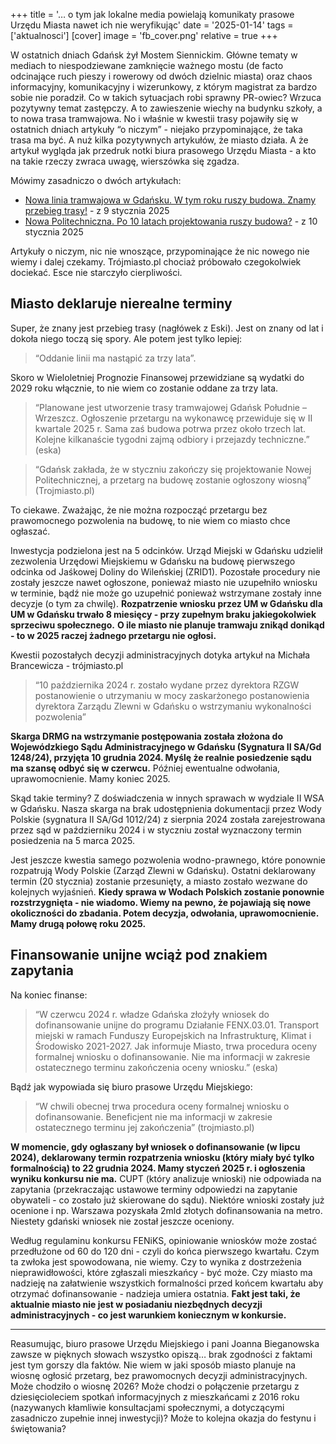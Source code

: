 +++
title = '… o tym jak lokalne media powielają komunikaty prasowe Urzędu Miasta nawet ich nie weryfikując'
date = '2025-01-14'
tags = ['aktualnosci']
[cover]
    image = 'fb_cover.png' 
    relative = true
+++

W ostatnich dniach Gdańsk żył Mostem Siennickim. Główne tematy w mediach to niespodziewane zamknięcie ważnego mostu (de facto odcinające ruch pieszy i rowerowy od dwóch dzielnic miasta) oraz chaos informacyjny, komunikacyjny i wizerunkowy, z którym magistrat za bardzo sobie nie poradził. Co w takich sytuacjach robi sprawny PR-owiec? Wrzuca pozytywny temat zastępczy. A to zawieszenie wiechy na budynku szkoły, a to nowa trasa tramwajowa. No i właśnie w kwestii trasy pojawiły się w ostatnich dniach artykuły “o niczym” - niejako przypominające, że taka trasa ma być. A nuż kilka pozytywnych artykułów, że miasto działa. A że artykuł wygląda jak przedruk notki biura prasowego Urzędu Miasta - a kto na takie rzeczy zwraca uwagę, wierszówka się zgadza.

<!-- more -->

Mówimy zasadniczo o dwóch artykułach:
* [Nowa linia tramwajowa w Gdańsku. W tym roku ruszy budowa. Znamy przebieg trasy!](https://trojmiasto.eska.pl/nowa-linia-tramwajowa-w-gdansku-w-tym-roku-ruszy-budowa-znamy-przebieg-trasy-aa-Lrof-iKfd-VbT5.html) - z 9 stycznia 2025
* [Nowa Politechniczna. Po 10 latach projektowania ruszy budowa?](https://www.trojmiasto.pl/wiadomosci/Nowa-Politechniczna-Po-10-latach-projektowania-ruszy-budowa-n197784.html) - z 10 stycznia 2025

Artykuły o niczym, nic nie wnoszące, przypominające że nic nowego nie wiemy i dalej czekamy. Trójmiasto.pl chociaż próbowało czegokolwiek dociekać. Esce nie starczyło cierpliwości.

## Miasto deklaruje nierealne terminy

Super, że znany jest przebieg trasy (nagłówek z Eski). Jest on znany od lat i dokoła niego toczą się spory. Ale potem jest tylko lepiej:

> “​​Oddanie linii ma nastąpić za trzy lata”. 

Skoro w Wieloletniej Prognozie Finansowej przewidziane są wydatki do 2029 roku włącznie, to nie wiem co zostanie oddane za trzy lata. 

> “Planowane jest utworzenie trasy tramwajowej Gdańsk Południe – Wrzeszcz. Ogłoszenie przetargu na wykonawcę przewiduje się w II kwartale 2025 r. Sama zaś budowa potrwa przez około trzech lat. Kolejne kilkanaście tygodni zajmą odbiory i przejazdy techniczne.” (eska)

> “Gdańsk zakłada, że w styczniu zakończy się projektowanie Nowej Politechnicznej, a przetarg na budowę zostanie ogłoszony wiosną” (Trojmiasto.pl)

To ciekawe. Zważając, że nie można rozpocząć przetargu bez prawomocnego pozwolenia na budowę, to nie wiem co miasto chce ogłaszać. 

Inwestycja podzielona jest na 5 odcinków. Urząd Miejski w Gdańsku udzielił zezwolenia Urzędowi Miejskiemu w Gdańsku na budowę pierwszego odcinka od Jaśkowej Doliny do Wileńskiej (ZRID1). Pozostałe procedury nie zostały jeszcze nawet ogłoszone, ponieważ miasto nie uzupełniło wniosku w terminie, bądź nie może go uzupełnić ponieważ wstrzymane zostały inne decyzje (o tym za chwilę). **Rozpatrzenie wniosku przez UM w Gdańsku dla UM w Gdańsku trwało 8 miesięcy - przy zupełnym braku jakiegokolwiek sprzeciwu społecznego.** 
**O ile miasto nie planuje tramwaju znikąd donikąd - to w 2025 raczej żadnego przetargu nie ogłosi.**

Kwestii pozostałych decyzji administracyjnych dotyka artykuł na Michała Brancewicza - trójmiasto.pl 

>  “10 października 2024 r. zostało wydane przez dyrektora RZGW postanowienie o utrzymaniu w mocy zaskarżonego postanowienia dyrektora Zarządu Zlewni w Gdańsku o wstrzymaniu wykonalności pozwolenia”

**Skarga DRMG na wstrzymanie postępowania została złożona do Wojewódzkiego Sądu Administracyjnego w Gdańsku (Sygnatura II SA/Gd 1248/24), przyjęta 10 grudnia 2024. Myślę że realnie posiedzenie sądu ma szansę odbyć się w czerwcu.** Później ewentualne odwołania, uprawomocnienie. Mamy koniec 2025.

Skąd takie terminy? Z doświadczenia w innych sprawach w wydziale II WSA w Gdańsku. Nasza skarga na brak udostępnienia dokumentacji przez Wody Polskie (sygnatura II SA/Gd 1012/24) z sierpnia 2024 została zarejestrowana przez sąd w październiku 2024 i w styczniu został wyznaczony termin posiedzenia na 5 marca 2025. 

Jest jeszcze kwestia samego pozwolenia wodno-prawnego, które ponownie rozpatrują Wody Polskie (Zarząd Zlewni w Gdańsku). Ostatni deklarowany termin (20 stycznia) zostanie przesunięty, a miasto zostało wezwane do kolejnych wyjaśnień. 
**Kiedy sprawa w Wodach Polskich zostanie ponownie rozstrzygnięta - nie wiadomo. Wiemy na pewno, że pojawiają się nowe okoliczności do zbadania. Potem decyzja, odwołania, uprawomocnienie. Mamy drugą połowę roku 2025.**

## Finansowanie unijne wciąż pod znakiem zapytania

Na koniec finanse:
> “W czerwcu 2024 r. władze Gdańska złożyły wniosek do dofinansowanie unijne do programu Działanie FENX.03.01. Transport miejski w ramach Funduszy Europejskich na Infrastrukturę, Klimat i Środowisko 2021-2027. Jak informuje Miasto, trwa procedura oceny formalnej wniosku o dofinansowanie. Nie ma informacji w zakresie ostatecznego terminu zakończenia oceny wniosku.” (eska)

Bądź jak wypowiada się biuro prasowe Urzędu Miejskiego: 
> “W chwili obecnej trwa procedura oceny formalnej wniosku o dofinansowanie. Beneficjent nie ma informacji w zakresie ostatecznego terminu jej zakończenia” (trojmiasto.pl)

**W momencie, gdy ogłaszany był wniosek o dofinansowanie (w lipcu 2024), deklarowany termin rozpatrzenia wniosku (który miały być tylko formalnością) to 22 grudnia 2024. Mamy styczeń 2025 r. i ogłoszenia wyniku konkursu nie ma.** CUPT (który analizuje wnioski) nie odpowiada na zapytania (przekraczając ustawowe terminy odpowiedzi na zapytanie obywateli - co zostało już skierowane do sądu). 
Niektóre wnioski zostały już ocenione i np. Warszawa pozyskała 2mld złotych dofinansowania na metro. Niestety gdański wniosek nie został jeszcze oceniony. 

Według regulaminu konkursu FENiKS, opiniowanie wniosków może zostać przedłużone od 60 do 120 dni - czyli do końca pierwszego kwartału. Czym ta zwłoka jest spowodowana, nie wiemy. Czy to wynika z dostrzeżenia nieprawidłowości, które zgłaszali mieszkańcy - być może. Czy miasto ma nadzieję na załatwienie wszystkich formalności przed końcem kwartału aby otrzymać dofinansowanie - nadzieja umiera ostatnia. 
**Fakt jest taki, że aktualnie miasto nie jest w posiadaniu niezbędnych decyzji administracyjnych - co jest warunkiem koniecznym w konkursie.** 

---

Reasumując, biuro prasowe Urzędu Miejskiego i pani Joanna Bieganowska zawsze w pięknych słowach wszystko opiszą… brak zgodności z faktami jest tym gorszy dla faktów. Nie wiem w jaki sposób miasto planuje na wiosnę ogłosić przetarg, bez prawomocnych decyzji administracyjnych. Może chodziło o wiosnę 2026? Może chodzi o połączenie przetargu z dziesięcioleciem spotkań informacyjnych z mieszkańcami z 2016 roku (nazywanych kłamliwie konsultacjami społecznymi, a dotyczącymi zasadniczo zupełnie innej inwestycji)? Może to kolejna okazja do festynu i świętowania?
